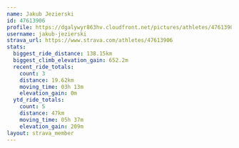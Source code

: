 ```yaml
---
name: Jakub Jezierski
id: 47613906
profile: https://dgalywyr863hv.cloudfront.net/pictures/athletes/47613906/14681924/1/large.jpg
username: jakub-jezierski
strava_url: https://www.strava.com/athletes/47613906
stats:
  biggest_ride_distance: 138.15km
  biggest_climb_elevation_gain: 652.2m
  recent_ride_totals:
    count: 3
    distance: 19.62km
    moving_time: 03h 13m
    elevation_gain: 0m
  ytd_ride_totals:
    count: 5
    distance: 47km
    moving_time: 05h 37m
    elevation_gain: 209m
layout: strava_member
--- 
```

